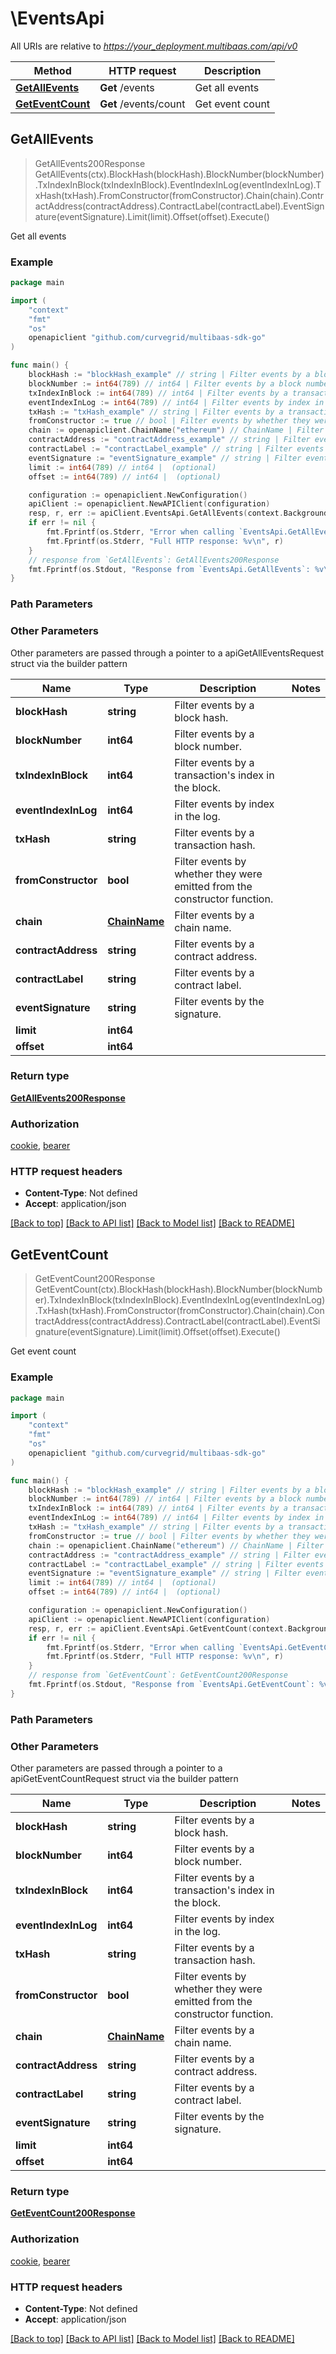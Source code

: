 # \EventsApi

All URIs are relative to *https://your_deployment.multibaas.com/api/v0*

Method | HTTP request | Description
------------- | ------------- | -------------
[**GetAllEvents**](EventsApi.md#GetAllEvents) | **Get** /events | Get all events
[**GetEventCount**](EventsApi.md#GetEventCount) | **Get** /events/count | Get event count



## GetAllEvents

> GetAllEvents200Response GetAllEvents(ctx).BlockHash(blockHash).BlockNumber(blockNumber).TxIndexInBlock(txIndexInBlock).EventIndexInLog(eventIndexInLog).TxHash(txHash).FromConstructor(fromConstructor).Chain(chain).ContractAddress(contractAddress).ContractLabel(contractLabel).EventSignature(eventSignature).Limit(limit).Offset(offset).Execute()

Get all events



### Example

```go
package main

import (
    "context"
    "fmt"
    "os"
    openapiclient "github.com/curvegrid/multibaas-sdk-go"
)

func main() {
    blockHash := "blockHash_example" // string | Filter events by a block hash. (optional)
    blockNumber := int64(789) // int64 | Filter events by a block number. (optional)
    txIndexInBlock := int64(789) // int64 | Filter events by a transaction's index in the block. (optional)
    eventIndexInLog := int64(789) // int64 | Filter events by index in the log. (optional)
    txHash := "txHash_example" // string | Filter events by a transaction hash. (optional)
    fromConstructor := true // bool | Filter events by whether they were emitted from the constructor function. (optional)
    chain := openapiclient.ChainName("ethereum") // ChainName | Filter events by a chain name. (optional)
    contractAddress := "contractAddress_example" // string | Filter events by a contract address. (optional)
    contractLabel := "contractLabel_example" // string | Filter events by a contract label. (optional)
    eventSignature := "eventSignature_example" // string | Filter events by the signature. (optional)
    limit := int64(789) // int64 |  (optional)
    offset := int64(789) // int64 |  (optional)

    configuration := openapiclient.NewConfiguration()
    apiClient := openapiclient.NewAPIClient(configuration)
    resp, r, err := apiClient.EventsApi.GetAllEvents(context.Background()).BlockHash(blockHash).BlockNumber(blockNumber).TxIndexInBlock(txIndexInBlock).EventIndexInLog(eventIndexInLog).TxHash(txHash).FromConstructor(fromConstructor).Chain(chain).ContractAddress(contractAddress).ContractLabel(contractLabel).EventSignature(eventSignature).Limit(limit).Offset(offset).Execute()
    if err != nil {
        fmt.Fprintf(os.Stderr, "Error when calling `EventsApi.GetAllEvents``: %v\n", err)
        fmt.Fprintf(os.Stderr, "Full HTTP response: %v\n", r)
    }
    // response from `GetAllEvents`: GetAllEvents200Response
    fmt.Fprintf(os.Stdout, "Response from `EventsApi.GetAllEvents`: %v\n", resp)
}
```

### Path Parameters



### Other Parameters

Other parameters are passed through a pointer to a apiGetAllEventsRequest struct via the builder pattern


Name | Type | Description  | Notes
------------- | ------------- | ------------- | -------------
 **blockHash** | **string** | Filter events by a block hash. | 
 **blockNumber** | **int64** | Filter events by a block number. | 
 **txIndexInBlock** | **int64** | Filter events by a transaction&#39;s index in the block. | 
 **eventIndexInLog** | **int64** | Filter events by index in the log. | 
 **txHash** | **string** | Filter events by a transaction hash. | 
 **fromConstructor** | **bool** | Filter events by whether they were emitted from the constructor function. | 
 **chain** | [**ChainName**](ChainName.md) | Filter events by a chain name. | 
 **contractAddress** | **string** | Filter events by a contract address. | 
 **contractLabel** | **string** | Filter events by a contract label. | 
 **eventSignature** | **string** | Filter events by the signature. | 
 **limit** | **int64** |  | 
 **offset** | **int64** |  | 

### Return type

[**GetAllEvents200Response**](GetAllEvents200Response.md)

### Authorization

[cookie](../README.md#cookie), [bearer](../README.md#bearer)

### HTTP request headers

- **Content-Type**: Not defined
- **Accept**: application/json

[[Back to top]](#) [[Back to API list]](../README.md#documentation-for-api-endpoints)
[[Back to Model list]](../README.md#documentation-for-models)
[[Back to README]](../README.md)


## GetEventCount

> GetEventCount200Response GetEventCount(ctx).BlockHash(blockHash).BlockNumber(blockNumber).TxIndexInBlock(txIndexInBlock).EventIndexInLog(eventIndexInLog).TxHash(txHash).FromConstructor(fromConstructor).Chain(chain).ContractAddress(contractAddress).ContractLabel(contractLabel).EventSignature(eventSignature).Limit(limit).Offset(offset).Execute()

Get event count



### Example

```go
package main

import (
    "context"
    "fmt"
    "os"
    openapiclient "github.com/curvegrid/multibaas-sdk-go"
)

func main() {
    blockHash := "blockHash_example" // string | Filter events by a block hash. (optional)
    blockNumber := int64(789) // int64 | Filter events by a block number. (optional)
    txIndexInBlock := int64(789) // int64 | Filter events by a transaction's index in the block. (optional)
    eventIndexInLog := int64(789) // int64 | Filter events by index in the log. (optional)
    txHash := "txHash_example" // string | Filter events by a transaction hash. (optional)
    fromConstructor := true // bool | Filter events by whether they were emitted from the constructor function. (optional)
    chain := openapiclient.ChainName("ethereum") // ChainName | Filter events by a chain name. (optional)
    contractAddress := "contractAddress_example" // string | Filter events by a contract address. (optional)
    contractLabel := "contractLabel_example" // string | Filter events by a contract label. (optional)
    eventSignature := "eventSignature_example" // string | Filter events by the signature. (optional)
    limit := int64(789) // int64 |  (optional)
    offset := int64(789) // int64 |  (optional)

    configuration := openapiclient.NewConfiguration()
    apiClient := openapiclient.NewAPIClient(configuration)
    resp, r, err := apiClient.EventsApi.GetEventCount(context.Background()).BlockHash(blockHash).BlockNumber(blockNumber).TxIndexInBlock(txIndexInBlock).EventIndexInLog(eventIndexInLog).TxHash(txHash).FromConstructor(fromConstructor).Chain(chain).ContractAddress(contractAddress).ContractLabel(contractLabel).EventSignature(eventSignature).Limit(limit).Offset(offset).Execute()
    if err != nil {
        fmt.Fprintf(os.Stderr, "Error when calling `EventsApi.GetEventCount``: %v\n", err)
        fmt.Fprintf(os.Stderr, "Full HTTP response: %v\n", r)
    }
    // response from `GetEventCount`: GetEventCount200Response
    fmt.Fprintf(os.Stdout, "Response from `EventsApi.GetEventCount`: %v\n", resp)
}
```

### Path Parameters



### Other Parameters

Other parameters are passed through a pointer to a apiGetEventCountRequest struct via the builder pattern


Name | Type | Description  | Notes
------------- | ------------- | ------------- | -------------
 **blockHash** | **string** | Filter events by a block hash. | 
 **blockNumber** | **int64** | Filter events by a block number. | 
 **txIndexInBlock** | **int64** | Filter events by a transaction&#39;s index in the block. | 
 **eventIndexInLog** | **int64** | Filter events by index in the log. | 
 **txHash** | **string** | Filter events by a transaction hash. | 
 **fromConstructor** | **bool** | Filter events by whether they were emitted from the constructor function. | 
 **chain** | [**ChainName**](ChainName.md) | Filter events by a chain name. | 
 **contractAddress** | **string** | Filter events by a contract address. | 
 **contractLabel** | **string** | Filter events by a contract label. | 
 **eventSignature** | **string** | Filter events by the signature. | 
 **limit** | **int64** |  | 
 **offset** | **int64** |  | 

### Return type

[**GetEventCount200Response**](GetEventCount200Response.md)

### Authorization

[cookie](../README.md#cookie), [bearer](../README.md#bearer)

### HTTP request headers

- **Content-Type**: Not defined
- **Accept**: application/json

[[Back to top]](#) [[Back to API list]](../README.md#documentation-for-api-endpoints)
[[Back to Model list]](../README.md#documentation-for-models)
[[Back to README]](../README.md)

